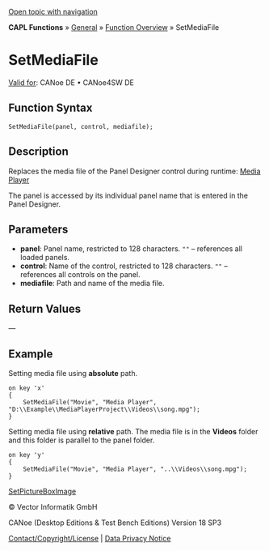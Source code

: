 [Open topic with navigation](../../../../../CANoeDEFamily.htm#Topics/CAPLFunctions/Other/Functions/CAPLfunctionSetMediaFile.md)

**CAPL Functions** » [General](../CAPLGeneralStartPage.md) » [Function Overview](../CAPLfunctionsGeneralOverview.md) » SetMediaFile

# SetMediaFile

[Valid for](../../../Shared/FeatureAvailability.md): CANoe DE • CANoe4SW DE

## Function Syntax

```
SetMediaFile(panel, control, mediafile);
```

## Description

Replaces the media file of the Panel Designer control during runtime: [Media Player](../../../../../Subsystems/VectorToolsEnvironment/Content/Topics/PanelDesigner/Elements/PanelDesignerControlsMediaPlayer.md)

The panel is accessed by its individual panel name that is entered in the Panel Designer.

## Parameters

- **panel**: Panel name, restricted to 128 characters. `""` – references all loaded panels.
- **control**: Name of the control, restricted to 128 characters. `""` – references all controls on the panel.
- **mediafile**: Path and name of the media file.

## Return Values

—

## Example

Setting media file using **absolute** path.

```plaintext
on key 'x'
{
    SetMediaFile("Movie", "Media Player", "D:\\Example\\MediaPlayerProject\\Videos\\song.mpg");
}
```

Setting media file using **relative** path. The media file is in the **Videos** folder and this folder is parallel to the panel folder.

```plaintext
on key 'y'
{
    SetMediaFile("Movie", "Media Player", "..\\Videos\\song.mpg");
}
```

[SetPictureBoxImage](CAPLfunctionSetPictureBoxImage.md)

© Vector Informatik GmbH

CANoe (Desktop Editions & Test Bench Editions) Version 18 SP3

[Contact/Copyright/License](../../../Shared/ContactCopyrightLicense.md) | [Data Privacy Notice](https://www.vector.com/int/en/company/get-info/privacy-policy/)